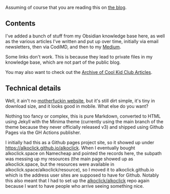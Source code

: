 Assuming of course that you are reading this on [the blog](https://alkoclick.space/blog).

## Contents
I've added a bunch of stuff from my Obsidian knowledge base here, as well as the various articles I've written and put up over time, initially via email newsletters, then via CodiMD, and then to my [Medium](https://alkoclick.medium.com).

Some links don't work. This is because they lead to private files in my knowledge base, which are not part of the public blog.

You may also want to check out the [Archive of Cool Kid Club Articles](https://www.alkoclick.space/list-of-cool-kid-club-articles).

## Technical details

Well, it ain't no [motherfuckin website](http://motherfuckingwebsite.com), but it's still dirt simple, it's tiny in download size, and it looks good in mobile. What else do you want?

Nothing too fancy or complex, this is pure Markdown, converted to HTML using Jekyll with the Minima theme (currently using the main branch of the theme because they never officially released v3) and shipped using Github Pages via the GH Actions publisher.

I initially had this as a Github pages project site, so it showed up under https://alkoclick.github.io/alkoclick. When I eventually bought alkoclick.space on Namecheap and pointed the records here, the subpath was messing up my resources (the main page showed up as alkoclick.space, but the resources were available in alkoclick.space/alkoclick/resource), so I moved it to alkoclick.github.io which is the address user sites are supposed to have for Github. Notably this also meant that I had to set up the [alkoclick/alkoclick](https://github.com/alkoclick/alkoclick) repo again because I want to have people who arrive seeing something nice.